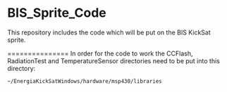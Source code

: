 BIS_Sprite_Code
===============
This repository includes the code which will be put on the BIS KickSat sprite.

===============
In order for the code to work the CCFlash, RadiationTest and TemperatureSensor directories need to be put into this directory:

    ~/EnergiaKickSatWindows/hardware/msp430/libraries
